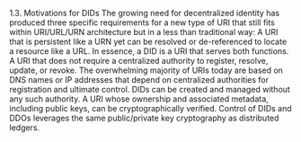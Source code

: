 1.3. Motivations for DIDs The growing need for decentralized identity has
produced three specific requirements for a new type of URI that still fits
within URI/URL/URN architecture but in a less than traditional way: A URI that
is persistent like a URN yet can be resolved or de-referenced to locate a
resource like a URL. In essence, a DID is a URI that serves both functions. A
URI that does not require a centralized authority to register, resolve,
update, or revoke. The overwhelming majority of URIs today are based on DNS
names or IP addresses that depend on centralized authorities for registration
and ultimate control. DIDs can be created and managed without any such
authority. A URI whose ownership and associated metadata, including public
keys, can be cryptographically verified. Control of DIDs and DDOs leverages
the same public/private key cryptography as distributed ledgers.


